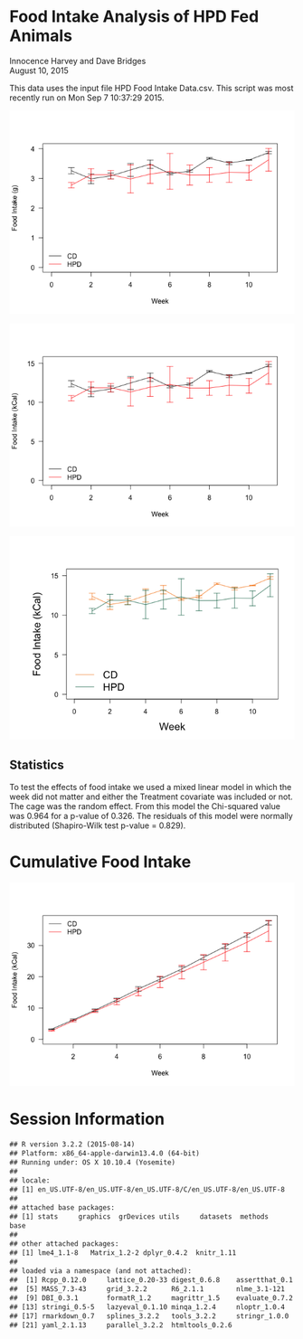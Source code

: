 # Food Intake Analysis of HPD Fed Animals
Innocence Harvey and Dave Bridges  
August 10, 2015  





This data uses the input file HPD Food Intake Data.csv.  This script was most recently run on Mon Sep  7 10:37:29 2015.


![Food Intake Per Week](figures/hpd-food-intake-grams-1.png) 

![Food Intake Per Week](figures/hpd-food-intake-kcal-1.png) 

![Food Intake Per Week](figures/hpd-food-intake-kcal-uthsc-1.png) 

## Statistics



To test the effects of food intake we used a mixed linear model in which the week did not matter and either the Treatment covariate was included or not.  The cage was the random effect.   From this model the Chi-squared value was 0.964 for a p-value of 0.326.  The residuals of this model were normally distributed (Shapiro-Wilk test p-value = 0.829).

# Cumulative Food Intake

![Cumulative Food Intake](figures/hpd-food-intake-kcal-cumulative-1.png) 

# Session Information


```
## R version 3.2.2 (2015-08-14)
## Platform: x86_64-apple-darwin13.4.0 (64-bit)
## Running under: OS X 10.10.4 (Yosemite)
## 
## locale:
## [1] en_US.UTF-8/en_US.UTF-8/en_US.UTF-8/C/en_US.UTF-8/en_US.UTF-8
## 
## attached base packages:
## [1] stats     graphics  grDevices utils     datasets  methods   base     
## 
## other attached packages:
## [1] lme4_1.1-8   Matrix_1.2-2 dplyr_0.4.2  knitr_1.11  
## 
## loaded via a namespace (and not attached):
##  [1] Rcpp_0.12.0     lattice_0.20-33 digest_0.6.8    assertthat_0.1 
##  [5] MASS_7.3-43     grid_3.2.2      R6_2.1.1        nlme_3.1-121   
##  [9] DBI_0.3.1       formatR_1.2     magrittr_1.5    evaluate_0.7.2 
## [13] stringi_0.5-5   lazyeval_0.1.10 minqa_1.2.4     nloptr_1.0.4   
## [17] rmarkdown_0.7   splines_3.2.2   tools_3.2.2     stringr_1.0.0  
## [21] yaml_2.1.13     parallel_3.2.2  htmltools_0.2.6
```
